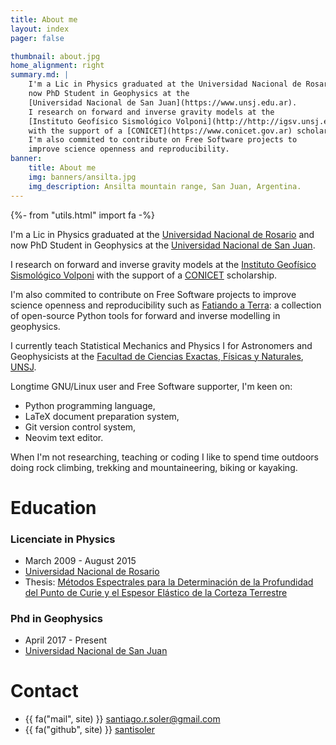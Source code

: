 ```yaml
---
title: About me
layout: index
pager: false

thumbnail: about.jpg
home_alignment: right
summary.md: |
    I'm a Lic in Physics graduated at the Universidad Nacional de Rosario and
    now PhD Student in Geophysics at the
    [Universidad Nacional de San Juan](https://www.unsj.edu.ar).
    I research on forward and inverse gravity models at the
    [Instituto Geofísico Sismológico Volponi](http://http://igsv.unsj.edu.ar/)
    with the support of a [CONICET](https://www.conicet.gov.ar) scholarship.
    I'm also commited to contribute on Free Software projects to
    improve science openness and reproducibility.
banner:
    title: About me
    img: banners/ansilta.jpg
    img_description: Ansilta mountain range, San Juan, Argentina.
---
```

{%- from "utils.html" import fa -%}


I'm a Lic in Physics graduated at the
[Universidad Nacional de Rosario](https://www.unr.edu.ar)
and now PhD Student in Geophysics at the
[Universidad Nacional de San Juan](https://www.unsj.edu.ar).

I research on forward and inverse gravity models at the
[Instituto Geofísico Sismológico Volponi](http://http://igsv.unsj.edu.ar/)
with the support of a [CONICET](https://www.conicet.gov.ar) scholarship.

I'm also commited to contribute on Free Software projects to
improve science openness and reproducibility such as
[Fatiando a Terra](https://www.fatiando.org/): a collection of open-source Python tools
for forward and inverse modelling in geophysics.

I currently teach Statistical Mechanics and Physics I for Astronomers and
Geophysicists at the
[Facultad de Ciencias Exactas, Físicas y Naturales](http://exactas.unsj.edu.ar/),
[UNSJ](https://www.unsj.edu.ar).


Longtime GNU/Linux user and Free Software supporter, I'm keen on:

- Python programming language,
- LaTeX document preparation system,
- Git version control system,
- Neovim text editor.


When I'm not researching, teaching or coding I like to spend time outdoors doing rock
climbing, trekking and mountaineering, biking or kayaking.

# Education

<div class="container">
    <div class="row">
        <div class="col-md-6">
            <h3>Licenciate in Physics</h3>
            <ul>
                <li>March 2009 - August 2015</li>
                <li><a href="https://www.unr.edu.ar">Universidad Nacional de Rosario</a></li>
                <li>
                    Thesis: <a href="https://github.com/santisoler/tesina-fisica">
                    Métodos Espectrales para la Determinación de la Profundidad del Punto de Curie y el Espesor Elástico de la Corteza Terrestre
                    </a>
                </li>
            </ul>
        </div>
        <div class="col-md-6">
            <h3>Phd in Geophysics</h3>
            <ul>
                <li>April 2017 - Present</li>
                <li><a href="https://www.unsj.edu.ar">Universidad Nacional de San Juan</a></li>
            </ul>
        </div>
    </div>
</div>


# Contact

<div class="container">
    <ul>
        <li>{{ fa("mail", site) }} <a href="mailto:santiago.r.soler@gmail.com">santiago.r.soler@gmail.com</a> </li>
        <li>{{ fa("github", site) }} <a href="https://www.github.com/santisoler">santisoler</a> </li>
    </ul>
</div>
